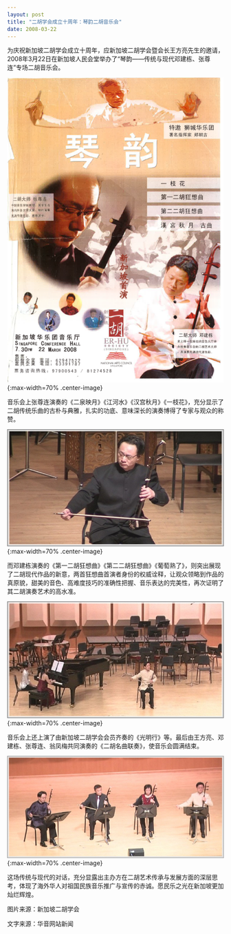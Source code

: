 ```yaml
---
layout: post
title: "二胡学会成立十周年：琴韵二胡音乐会"
date: 2008-03-22
---
```

为庆祝新加坡二胡学会成立十周年，应新加坡二胡学会暨会长王方亮先生的邀请，2008年3月22日在新加坡人民会堂举办了“琴韵——传统与现代邓建栋、张尊连”专场二胡音乐会。

![](/files/qinyun-concert/1.png){:max-width=70% .center-image}

音乐会上张尊连演奏的《二泉映月》《江河水》《汉宫秋月》《一枝花》，充分显示了二胡传统乐曲的古朴与典雅，扎实的功底、意味深长的演奏博得了专家与观众的称赞。

![](/files/qinyun-concert/2.jpg){:max-width=70% .center-image}

而邓建栋演奏的《第一二胡狂想曲》《第二二胡狂想曲》《葡萄熟了》，则突出展现了二胡现代作品的新意，两首狂想曲首演者身份的权威诠释，让观众领略到作品的真原貌，甜美的音色、高难度技巧的准确性把握、音乐表达的完美性，再次证明了其二胡演奏艺术的高水准。

![](/files/qinyun-concert/3.jpg){:max-width=70% .center-image}

音乐会上还上演了由新加坡二胡学会会员齐奏的《光明行》等。最后由王方亮、邓建栋、张尊连、翁凤梅共同演奏的《二胡名曲联奏》，使音乐会圆满结束。

![](/files/qinyun-concert/4.jpg){:max-width=70% .center-image}

这场传统与现代的对话，充分显露出主办方在二胡艺术传承与发展方面的深层思考，体现了海外华人对祖国民族音乐推广与宣传的赤诚。愿民乐之光在新加坡更加灿烂辉煌。

图片来源：新加坡二胡学会

文字来源：华音网站新闻
